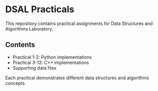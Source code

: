 # DSAL Practicals

This repository contains practical assignments for Data Structures and Algorithms Laboratory.

## Contents

- Practical 1-2: Python implementations
- Practical 3-12: C++ implementations
- Supporting data files

Each practical demonstrates different data structures and algorithms concepts.
